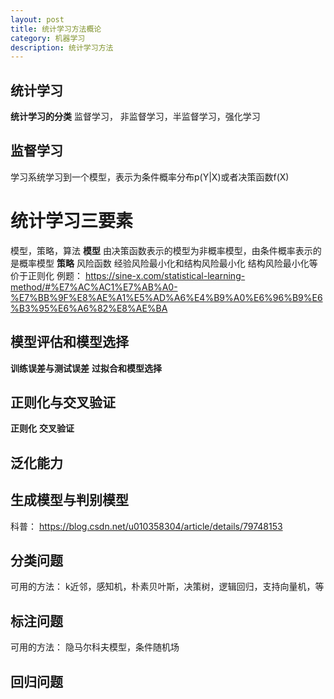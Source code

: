 ```yaml
---
layout: post
title: 统计学习方法概论
category: 机器学习
description: 统计学习方法
---
```

## 统计学习
**统计学习的分类**
监督学习， 非监督学习，半监督学习，强化学习
## 监督学习
学习系统学习到一个模型，表示为条件概率分布p(Y|X)或者决策函数f(X)
# 统计学习三要素
模型，策略，算法
**模型**
由决策函数表示的模型为非概率模型，由条件概率表示的是概率模型
**策略**
风险函数
经验风险最小化和结构风险最小化
结构风险最小化等价于正则化
例题：
https://sine-x.com/statistical-learning-method/#%E7%AC%AC1%E7%AB%A0-%E7%BB%9F%E8%AE%A1%E5%AD%A6%E4%B9%A0%E6%96%B9%E6%B3%95%E6%A6%82%E8%AE%BA  
## 模型评估和模型选择
**训练误差与测试误差**
**过拟合和模型选择**
## 正则化与交叉验证
**正则化**
**交叉验证**
## 泛化能力
## 生成模型与判别模型
科普： https://blog.csdn.net/u010358304/article/details/79748153 

## 分类问题
可用的方法：
k近邻，感知机，朴素贝叶斯，决策树，逻辑回归，支持向量机，等
## 标注问题
可用的方法：
隐马尔科夫模型，条件随机场
## 回归问题

